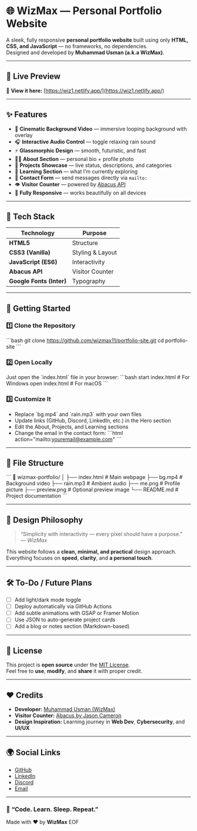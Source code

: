 # 🌐 WizMax — Personal Portfolio Website

A sleek, fully responsive **personal portfolio website** built using only **HTML, CSS, and JavaScript** — no frameworks, no dependencies.  
Designed and developed by **Muhammad Usman (a.k.a WizMax)**.

---

## 🔗 Live Preview

🚀 **View it here:** [https://wiz1.netlify.app/](https://wiz1.netlify.app/)

---

## ✨ Features

- 🎥 **Cinematic Background Video** — immersive looping background with overlay  
- 🎧 **Interactive Audio Control** — toggle relaxing rain sound  
- ⚡ **Glassmorphic Design** — smooth, futuristic, and fast  
- 🧑‍💻 **About Section** — personal bio + profile photo  
- 🧩 **Projects Showcase** — live status, descriptions, and categories  
- 🧠 **Learning Section** — what I’m currently exploring  
- 💌 **Contact Form** — send messages directly via `mailto:`  
- 👁️ **Visitor Counter** — powered by [Abacus API](https://abacus.jasoncameron.dev)  
- 📱 **Fully Responsive** — works beautifully on all devices  

---

## 🧠 Tech Stack

| Technology | Purpose |
|-------------|----------|
| **HTML5** | Structure |
| **CSS3 (Vanilla)** | Styling & Layout |
| **JavaScript (ES6)** | Interactivity |
| **Abacus API** | Visitor Counter |
| **Google Fonts (Inter)** | Typography |

---

## 🚀 Getting Started

### 1️⃣ Clone the Repository
\`\`\`bash
git clone https://github.com/wizmax11/portfolio-site.git
cd portfolio-site
\`\`\`

### 2️⃣ Open Locally
Just open the \`index.html\` file in your browser:
\`\`\`bash
start index.html   # For Windows
open index.html    # For macOS
\`\`\`

### 3️⃣ Customize It
- Replace \`bg.mp4\` and \`rain.mp3\` with your own files  
- Update links (GitHub, Discord, LinkedIn, etc.) in the Hero section  
- Edit the About, Projects, and Learning sections  
- Change the email in the contact form:
  \`\`\`html
  action="mailto:youremail@example.com"
  \`\`\`

---

## 📂 File Structure

\`\`\`
📁 wizmax-portfolio/
│
├── index.html        # Main webpage
├── bg.mp4            # Background video
├── rain.mp3          # Ambient audio
├── me.png            # Profile picture
├── preview.png       # Optional preview image
└── README.md         # Project documentation
\`\`\`

---

## 🎨 Design Philosophy

> “Simplicity with interactivity — every pixel should have a purpose.”  
> — *WizMax*

This website follows a **clean, minimal, and practical** design approach.  
Everything focuses on **speed**, **clarity**, and **a personal touch**.

---

## 🛠️ To-Do / Future Plans

- [ ] Add light/dark mode toggle  
- [ ] Deploy automatically via GitHub Actions  
- [ ] Add subtle animations with GSAP or Framer Motion  
- [ ] Use JSON to auto-generate project cards  
- [ ] Add a blog or notes section (Markdown-based)

---

## 🧾 License

This project is **open source** under the [MIT License](LICENSE).  
Feel free to **use**, **modify**, and **share** it with proper credit.

---

## ❤️ Credits

- **Developer:** [Muhammad Usman (WizMax)](https://github.com/wizmax11)  
- **Visitor Counter:** [Abacus by Jason Cameron](https://abacus.jasoncameron.dev)  
- **Design Inspiration:** Learning journey in **Web Dev**, **Cybersecurity**, and **UI/UX**

---

## 🌍 Social Links

- [GitHub](https://github.com/wizmax11)  
- [LinkedIn](https://linkedin.com/in/wizmax11)  
- [Discord](https://discord.com/users/wizmax11)  
- [Email](mailto:max4real69@gmail.com)

---

### 💬 “Code. Learn. Sleep. Repeat.”  
Made with ❤️ by **WizMax**
EOF

